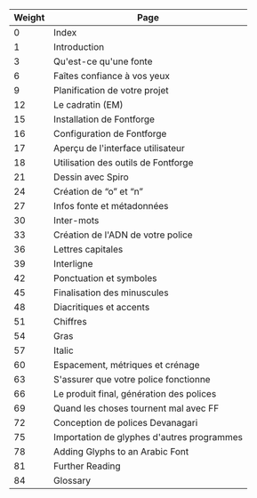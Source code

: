 | Weight | Page                                       |
|--------|--------------------------------------------|
| 0      | Index                                      |
| 1      | Introduction                               |
| 3      | Qu'est-ce qu'une fonte                     |
| 6      | Faîtes confiance à vos yeux                |
| 9      | Planification de votre projet              |
| 12     | Le cadratin (EM)                           |
| 15     | Installation de Fontforge                  |
| 16     | Configuration de Fontforge                 |
| 17     | Aperçu de l'interface utilisateur          |
| 18     | Utilisation des outils de Fontforge        |
| 21     | Dessin avec Spiro                          |
| 24     | Création de “o” et “n”                     |
| 27     | Infos fonte et métadonnées                 |
| 30     | Inter-mots                                 |
| 33     | Création de l'ADN de votre police          |
| 36     | Lettres capitales                          |
| 39     | Interligne                                 |
| 42     | Ponctuation et symboles                    |
| 45     | Finalisation des minuscules                |
| 48     | Diacritiques et accents                    |
| 51     | Chiffres                                   |
| 54     | Gras                                       |
| 57     | Italic                                     |
| 60     | Espacement, métriques et crénage           |
| 63     | S'assurer que votre police fonctionne      |
| 66     | Le produit final, génération des polices   |
| 69     | Quand les choses tournent mal avec FF      |
| 72     | Conception de polices Devanagari           |
| 75     | Importation de glyphes d'autres programmes |
| 78     | Adding Glyphs to an Arabic Font            |
| 81     | Further Reading                            |
| 84     | Glossary                                   |